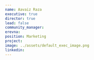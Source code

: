 ```yaml
---
name: Aavaiz Raza
executive: true
director: true
lead: false
community_manager:
erevna:   
position: Marketing
project:  
image: ../assets/default_exec_image.png
linkedin:
---
```

